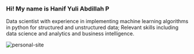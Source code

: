 ### Hi! My name is Hanif Yuli Abdillah P

Data scientist with experience in implementing machine learning algorithms in python for structured and unstructured data; Relevant skills including data science and analytics and business intelligence.

![personal-site](https://res.cloudinary.com/weetan/image/upload/v1656858189/preview-1200x595_zi5ura.jpg)
